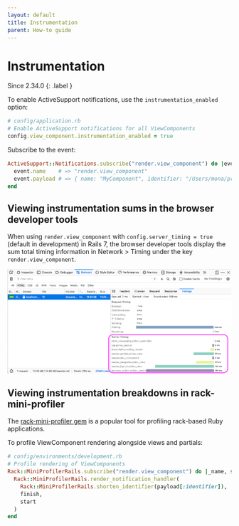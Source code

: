 ```yaml
---
layout: default
title: Instrumentation
parent: How-to guide
---
```


# Instrumentation

Since 2.34.0
{: .label }

To enable ActiveSupport notifications, use the `instrumentation_enabled` option:

```ruby
# config/application.rb
# Enable ActiveSupport notifications for all ViewComponents
config.view_component.instrumentation_enabled = true
```

Subscribe to the event:

```ruby
ActiveSupport::Notifications.subscribe("render.view_component") do |event| # or !render.view_component
  event.name    # => "render.view_component"
  event.payload # => { name: "MyComponent", identifier: "/Users/mona/project/app/components/my_component.rb" }
end
```

## Viewing instrumentation sums in the browser developer tools

When using `render.view_component` with `config.server_timing = true` (default in development) in Rails 7, the browser developer tools display the sum total timing information in Network > Timing under the key `render.view_component`.

![Browser showing the Server Timing data in the browser dev tools](../images/viewing_instrumentation_sums_in_browser_dev_tools.png "Server Timing data in the browser dev tools")

## Viewing instrumentation breakdowns in rack-mini-profiler

The [rack-mini-profiler gem](https://rubygems.org/gems/rack-mini-profiler) is a popular tool for profiling rack-based Ruby applications.

To profile ViewComponent rendering alongside views and partials:

```ruby
# config/environments/development.rb
# Profile rendering of ViewComponents
Rack::MiniProfilerRails.subscribe("render.view_component") do |_name, start, finish, _id, payload|
  Rack::MiniProfilerRails.render_notification_handler(
    Rack::MiniProfilerRails.shorten_identifier(payload[:identifier]),
    finish,
    start
  )
end
```
